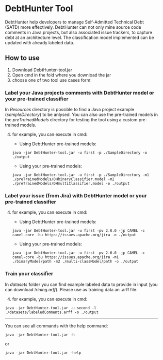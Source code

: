 # DebtHunter Tool

DebtHunter help developers to manage Self-Admitted Technical Debt (SATD) more effectively. DebtHunter can not only mine source code comments in Java projects, but also associated issue trackers, to capture debt at an architecture level. The classification model implemented can be updated with already labeled data.

## How to use
1. Download DebtHunter-tool.jar
2. Open cmd in the fold where you download the jar
3. choose one of two tool use cases form:

### Label your Java projects comments with DebtHunter model or your pre-trained classifier
In *Resources* directory is possible to find a Java project example (*sampleDirectory*) to be anlysed. You can also use the pre-trained models in the *preTrainedModels* directory for testing the tool using a custom pre-trained models.

4. for example, you can execute in cmd:

    - Using DebtHunter pre-trained models:
    ```
    java -jar DebtHunter-tool.jar -u first -p ./SampleDirectory -o ./output
    ```
    - Using your pre-trained models:
    ```
    java -jar DebtHunter-tool.jar -u first -p ./SampleDirectory -m1 ./preTrainedModels/DHbinaryClassifier.model -m2 ./preTrainedModels/DHmultiClassifier.model -o ./output
    ```

### Label your issue (from Jira) with DebtHunter model or your pre-trained classifier

4. for example, you can execute in cmd:

    - Using DebtHunter pre-trained models:
    ```
    java -jar DebtHunter-tool.jar -u first -pv 2.0.0 -jp CAMEL -c camel-core -bu https://issues.apache.org/jira -o ./output
    ```
    - Using your pre-trained models:
    ```
    java -jar DebtHunter-tool.jar -u first -pv 2.0.0 -jp CAMEL -c camel-core -bu https://issues.apache.org/jira -m1 ./binaryModel/path -m2 ./multi-classModel/path -o ./output
    ```

### Train your classifier
In *datasets* folder you can find example labeled data to provide in input (you can download *trining.arff*). Please use as training data an .arff file.

4. for example, you can execute in cmd:
```
java -jar DebtHunter-tool.jar -u second -l ./datasets/labeledComments.arff -o ./output
```
----------------------------------------------------------------
You can see all commands with the help command:

```
java -jar DebtHunter-tool.jar -h
```
or
```
java -jar DebtHunter-tool.jar -help
```
